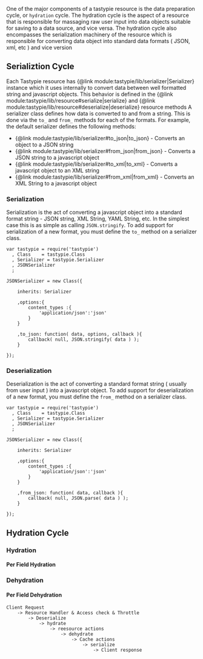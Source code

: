 One of the major components of a tastypie resource is the data preparation cycle, or `hydration` cycle. The hydration cycle is the aspect of a resource that is responsible for massaging raw user input into data objects suitable for saving to a data source, and vice versa.
The hydration cycle also encompasses the serialization machinery of the resource which is responsible for converting data object into standard data formats ( JSON, xml, etc ) and vice version

## Serializtion Cycle
Each Tastypie resource has {@link module:tastypie/lib/serializer|Serializer} instance which it uses internally to convert data between well formatted string and javascript objects. This behavior is defined in the {@link module:tastypie/lib/resource#serialize|serialize} and {@link module:tastypie/lib/resource#deserialize|deserialize} resource methods A serializer class defines how 
data is converted to and from a string. This is done via the `to_` and `from_` methods for each of the formats. For example, the default serializer defines the following methods:

* {@link module:tastypie/lib/serializer#to_json|to_json} - Converts an object to a JSON string
* {@link module:tastypie/lib/serializer#from_json|from_json} - Converts a JSON string to a javascript object
* {@link module:tastypie/lib/serializer#to_xml|to_xml} - Converts a javascript object to an XML string
* {@link module:tastypie/lib/serializer#from_xml|from_xml} - Converts an XML String to a javascript object

### Serialization

Serialization is the act of converting a javascript object into a standard format string - JSON string, XML String, YAML String, etc. In the simplest case this is as simple as calling `JSON.stringify`. To add support for serialization of a new format, you must define the `to_` method on a serializer class.

```
var tastypie = require('tastypie')
  , Class    = tastypie.Class
  , Serializer = tastypie.Serializer
  , JSONSerializer
  ;

JSONSerializer = new Class({

	inherits: Serializer
	
	,options:{
		content_types :{
			'application/json':'json'
		}
	}
	
	,to_json: function( data, options, callback ){
		callback( null, JSON.stringify( data ) );
	}

});
```

### Deserialization

Deserialization is the act of converting a standard format string ( usually from user input ) into a javascript object. To add support for deserialization of a new format, you must define the `from_` method on a serializer class.

```
var tastypie = require('tastypie')
  , Class    = tastypie.Class
  , Serializer = tastypie.Serializer
  , JSONSerializer
  ;

JSONSerializer = new Class({

	inherits: Serializer
	
	,options:{
		content_types :{
			'application/json':'json'
		}
	}

	,from_json: function( data, callback ){
		callback( null, JSON.parse( data ) );
	}

});
```

## Hydration Cycle

### Hydration

#### Per Field Hydration

### Dehydration

#### Per Field Dehydration
```
Client Request  
	-> Resource Handler & Access check & Throttle
		-> Deserialize 
			-> hydrate
				-> reesource actions
					-> dehydrate
						-> Cache actions
							-> serialize
								-> Client response

```